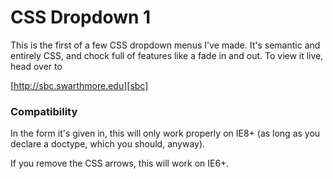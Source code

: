 CSS Dropdown 1
========================

This is the first of a few CSS dropdown menus I've made. It's semantic and entirely CSS, and chock full of features like a fade in and out. To view it live, head over to

[http://sbc.swarthmore.edu][sbc]

[sbc]: http://sbc.swarthmore.edu/  "Student Groups of Swarthmore College"

### Compatibility

In the form it's given in, this will only work properly on IE8+ (as long as you declare a doctype, which you should, anyway).

If you remove the CSS arrows, this will work on IE6+.